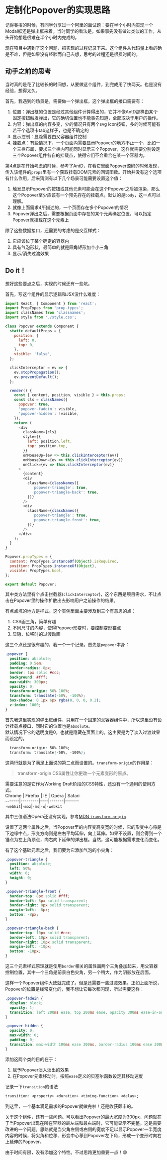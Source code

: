 # 定制化Popover的实现思路
记得春招的时候，有同学分享过一个阿里的面试题：要在半个小时内实现一个Modal框还是弹出框来着。当时同学的看法是，如果事先没有做过类似的工作，从头开始想是很难在半个小时内完成的。

现在项目中遇到了这个问题，把实现的过程记录下来。这个组件从代码量上看的确是不难，但是如果没有经验而自己去想，思考的过程还是很费时间的。

## 动手之前的思考
当时真的是花了比较长的时间想，从要做这个组件，到完成用了快两天。也是没有经验，想得太久。

首先，我遇到的场景是，需要做一个弹出框，这个弹出框的接口需要有：
1. 位置：弹出框的位置是经过其他组件计算得出的，它并不像AntD那样由某个固定按钮触发弹出，它的确切位置也不能事先知道，全部取决于用户的操作。
2. 内容：弹出框的内容多变，少的情况只有两个svg icon按钮，多的时候可能有若干个选项卡tab这样子，也是不确定的
3. 显示控制：显隐需要由父容器组件控制
4. 挂载点：有些情况下，一个页面内需要显示Popover的地方不止一个，比如一个三栏布局，要求三个栏内可能同时显示三个Popover，这样就需要分别设定三个Popover组件各自的挂载点，使得它们不会重合在某一个容器内。

第4点是在开始考虑的时候，参考了AntD，在看它里面Popover源码的时候发现，传入该组件的`props`里有一个获取挂载DOM元素的回调函数。开始并没有这个选项有什么作用，后来猜测有以下几个场景可能需要设置这个值：
1. 触发显示Popover的按钮或其他元素可能会在这个Popover之后被渲染，那么这个Popover至少应该有一个预先存在的挂载点。默认的是`body`，这一点可以理解。
2. 就像上面需求4所描述的，一个页面存在多个Popover的情况
3. Popover弹出之后，需要根据页面中存在的某个元素确定位置，可以指定Popover就挂载在这个元素上

除了这些数据接口，还需要的考虑的是交互样式：
1. 它应该位于某个确定的容器内
2. 具有气泡形状，最简单的就是圆角矩形加个小三角
3. 显示/消失过渡效果

## Do it！
想好这些要点之后，实现的时候还有一些坑。

首先，写这个组件的显示逻辑和JSX没什么难度：
```javascript
import React, { Component } from 'react';
import PropTypes from 'prop-types';
import classNames from 'classnames';
import style from './style.css';

class Popover extends Component {
  static defaultProps = {
    position: {
      left: 0,
      top: 0,
    },
    visible: 'false',
  };

  clickInterceptor = ev => {
    ev.stopPropagation();
    ev.preventDefault();
  };

  render() {
    const { content, position, visible } = this.props;
    const cls = classNames({
      popover: true,
      'popover-fadein': visible,
      'popover-hidden': !visible,
    });
    return (
      <div
        className={cls}
        style={{
          left: position.left,
          top: position.top,
        }}
        onMouseUp={ev => this.clickInterceptor(ev)}
        onMouseDown={ev => this.clickInterceptor(ev)}
        onClick={ev => this.clickInterceptor(ev)}
      >
        {content}
        <div
          className={classNames({
            'popover-triangle': true,
            'popover-triangle-back': true,
          })}
        />
        <div
          className={classNames({
            'popover-triangle': true,
            'popover-triangle-front': true,
          })}
        />
      </div>
    );
  }
}

Popover.propTypes = {
  content: PropTypes.instanceOf(Object).isRequired,
  position: PropTypes.instanceOf(Object),
  visible: PropTypes.bool,
};

export default Popover;
```
其中类方法里有个点击拦截器(`clickInterceptor`)，这个东西是项目需求，不让点击在Popover里的操作扩散出去影响用户之前操作的结果。

有点点坑的地方是样式。这个实例里面主要涉及到三个有意思的点：
1. CSS画三角，简单有趣
2. 不同尺寸的内容，使得Popover形变时，要控制变形锚点
3. 显隐、位移时的过渡动画

这三个点还是很有趣的，我一个一个记录。首先是`popover`本身：
```css
.popover {
  position: absolute;
  padding: 0.5em;
  border-radius: 8px;
  border: 1px solid #ccc;
  background: #fff;
  max-width: 300px;
  opacity: 0;
  transform-origin: 50% 100%;
  transform: translate(-50%, -100%);
  box-shadow: 0 1px 6px rgba(0, 0, 0, 0.2);
  z-index: 1000;
}
```
首先我这里实现的弹出框组件，只用在一个固定的父容器组件中，所以这里没有设计挂载点接口，同时它的位置也是`absolute`。  
默认情况下它的透明度是0，也就是隐藏在页面上的。这主要是为了淡入过渡效果而设定的。  
```css
  transform-origin: 50% 100%;
  transform: translate(-50%, -100%);
```
这两行就是为了满足上面说的第二点而设置的。`transform-origin`的作用是：
> transform-origin CSS属性让你更改一个元素变形的原点。

需要注意的是它作为Working Draft阶段的CSS特性，还没有一个通用的使用方式。  
Chrome | Firefox | IE | Opera | Safari  
-------|---------|----|-------|-------  
`-webkit`|`-moz`|`-ms`|`-o`|`-webkit`

其中三值语法Opera还没有实现。参考[MDN `transform-origin`](https://developer.mozilla.org/zh-CN/docs/Web/CSS/transform-origin)

设置了这两个属性之后，当Popover里的内容变高变宽的时候，它的形变中心将是下边缘中点，形变方向则是左右平均延伸，向上延伸。如果不设置，则会得到一个锚点为左上角顶点，向右向下延伸的弹出框。当然，这可能根据需求变化而变化。

有了这个基础元素之后，我们要为它添加气泡的小尖角：
```css
.popover-triangle {
  position: absolute;
  left: 50%;
  width: 0;
  height: 0;
}

.popover-triangle-front {
  border-top: 8px solid #fff;
  border-left: 8px solid transparent;
  border-right: 8px solid transparent;
  margin-left: -8px;
  bottom: -8px;
}

.popover-triangle-back {
  border-top: 10px solid #ccc;
  border-left: 10px solid transparent;
  border-right: 10px solid transparent;
  margin-left: -10px;
  bottom: -10px;
}
```
这三个元素样式原理就是使用`border`相关的属性画两个三角叠加起来，用父容器控制位置，其中一个三角是前景白色尖角，另一个稍大，作为阴影放在后面。

这样一个Popover组件大致就完成了。但是还需要一些过渡效果。正如上面所说，Popover的位置是经常变化的，我不想让它每次都闪现，所以需要这样：
```css
.popover-fadein {
  display: block;
  opacity: 1;
  transition: left 200ms ease, top 200ms ease, opacity 300ms ease-in-out;
}

.popover-hidden {
  opacity: 0;
  max-width: 0;
  padding: 0;
  transition: max-width 100ms ease 300ms, border-radius 100ms ease 300ms, padding 100ms ease 300s, opacity 200ms ease-in-out;
}
```
添加这两个类的目的在于：
1. 赋予Popover淡入淡出的效果
2. 在Popover元素移动时，按照`ease`定义的贝塞尔函数设定其移动速度

记录一下`transition`的语法
```css
transition: <property> <duration> <timing-function> <delay>;
```

到这里，一个基本满足需求的Popover就做完啦！还是收获颇丰的。

关于这个组件，还有一些问题。可以看出Popover的最大宽度为300px，问题就在于当Popover出现在所在容器的最左端和最右端时，它可能显示不完整。这是需要改进的一个问题。思路就是当尖角左侧或右侧的宽度不足以显示Popover一半宽度内容的时候，将尖角和位移、形变中心移到Popover左下角，形成一个变形时向右上延伸的Popover。

由于时间有限，没有添加这个特性。不过思路更加重要一点！:smile:
